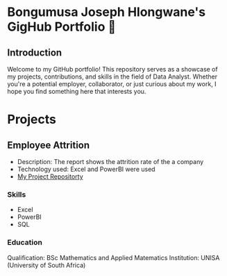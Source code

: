 # Bongumusa Joseph Hlongwane's GigHub Portfolio 👋
## Introduction
Welcome to my GitHub portfolio! This repository serves as a showcase of my projects, contributions, and skills in the field of Data Analyst. Whether you're a potential employer, collaborator, or just curious about my work, I hope you find something here that interests you.

# Projects
## Employee Attrition
* Description: The report shows the attrition rate of the a company
* Technology used: Excel and PowerBI were used
* [My Project Repositorty](https://github.com/Joemusa/employee_attrition)
  
### Skills
* Excel
* PowerBI
* SQL
### Education
Qualification: BSc Mathematics and Applied Matematics
Institution: UNISA (University of South Africa)




